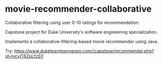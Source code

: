# movie-recommender-collaborative
Collaborative filtering using user 0-10 ratings for recommendation.

Capstone project for Duke University's software engineering specialization.

Implements a collaborative-filtering-based movie recommender using Java.


Try: https://www.dukelearntoprogram.com//capstone/recommender.php?id=lycvIT6ZpLfzSY
